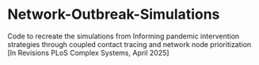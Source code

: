 # Network-Outbreak-Simulations
Code to recreate the simulations from 
Informing pandemic intervention strategies through coupled contact tracing and network node prioritization [In Revisions PLoS Complex Systems, April 2025]




